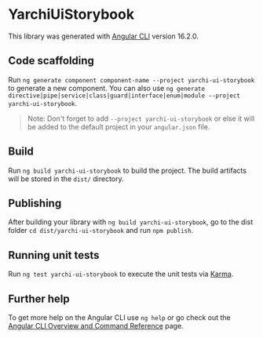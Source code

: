 # YarchiUiStorybook

This library was generated with [Angular CLI](https://github.com/angular/angular-cli) version 16.2.0.

## Code scaffolding

Run `ng generate component component-name --project yarchi-ui-storybook` to generate a new component. You can also use `ng generate directive|pipe|service|class|guard|interface|enum|module --project yarchi-ui-storybook`.
> Note: Don't forget to add `--project yarchi-ui-storybook` or else it will be added to the default project in your `angular.json` file. 

## Build

Run `ng build yarchi-ui-storybook` to build the project. The build artifacts will be stored in the `dist/` directory.

## Publishing

After building your library with `ng build yarchi-ui-storybook`, go to the dist folder `cd dist/yarchi-ui-storybook` and run `npm publish`.

## Running unit tests

Run `ng test yarchi-ui-storybook` to execute the unit tests via [Karma](https://karma-runner.github.io).

## Further help

To get more help on the Angular CLI use `ng help` or go check out the [Angular CLI Overview and Command Reference](https://angular.io/cli) page.

